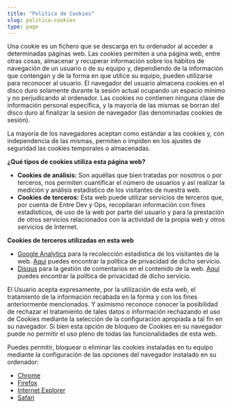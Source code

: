 ```yaml
---
title: "Politica de Cookies"
slug: politica-cookies
type: page
---
```


Una cookie es un fichero que se descarga en tu ordenador al acceder a
determinadas páginas web. Las cookies permiten a una página web, entre otras
cosas, almacenar y recuperar información sobre los hábitos de navegación de un
usuario o de su equipo y, dependiendo de la información que contengan y de la
forma en que utilice su equipo, pueden utilizarse para reconocer al usuario.
El navegador del usuario almacena cookies en el disco duro solamente durante la
sesión actual ocupando un espacio mínimo y no perjudicando al ordenador. Las
cookies no contienen ninguna clase de información personal específica, y la
mayoría de las mismas se borran del disco duro al finalizar la sesión de
navegador (las denominadas cookies de sesión).

La mayoría de los navegadores aceptan como estándar a las cookies y, con
independencia de las mismas, permiten o impiden en los ajustes de seguridad las
cookies temporales o almacenadas.

**¿Qué tipos de cookies utiliza esta página web?**

- **Cookies de análisis:** Son aquéllas que bien tratadas por nosotros o por
terceros, nos permiten cuantificar el número de usuarios y así realizar la
medición y análisis estadístico de los visitantes de nuestra web.
- **Cookies de terceros:** Esta web puede utilizar servicios de terceros que,
por cuenta de Entre Dev y Ops, recopilaran información con fines estadísticos,
de uso de la web por parte del usuario y para la prestación de otros servicios
relacionados con la actividad de la propia web y otros servicios de Internet.

**Cookies de terceros utilizadas en esta web**

- [Google Analytics](https://www.google.es/intl/es/analytics/) para la
recolección estadística de los visitantes de la web.
[Aquí](http://www.google.com/intl/es_ALL/policies/privacy/) puedes encontrar la política de privacidad de dicho servicio.
- [Disqus](https://disqus.com) para la gestión de comentarios en el contenido
de la web.
[Aquí](https://help.disqus.com/customer/portal/articles/466259-privacy-policy)
puedes encontrar la política de privacidad de dicho servicio.

El Usuario acepta expresamente, por la utilización de esta web, el tratamiento
de la información recabada en la forma y con los fines anteriormente
mencionados. Y asimismo reconoce conocer la posibilidad de rechazar el
tratamiento de tales datos o información rechazando el uso de Cookies mediante
la selección de la configuración apropiada a tal fin en su navegador. Si bien
esta opción de bloqueo de Cookies en su navegador puede no permitir el uso
pleno de todas las funcionalidades de esta web.

Puedes permitir, bloquear o eliminar las cookies instaladas en tu equipo
mediante la configuración de las opciones del navegador instalado en su
ordenador:

- [Chrome](https://support.google.com/chrome/answer/95647?hl=es)
- [Firefox](https://support.mozilla.org/es/kb/habilitar-y-deshabilitar-cookies-sitios-web-rastrear-preferencias?redirectlocale=es&redirectslug=habilitar-y-deshabilitar-cookies-que-los-sitios-we)
- [Internet Explorer](https://support.microsoft.com/es-es/help/17442/windows-internet-explorer-delete-manage-cookies)
- [Safari](https://support.apple.com/kb/ph21411?locale=es_ES)
